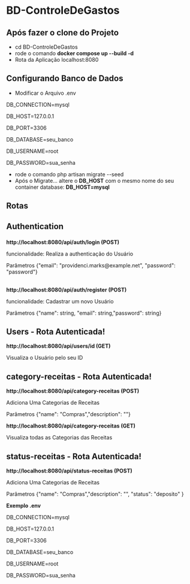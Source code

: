 # BD-ControleDeGastos

## Após fazer o clone do Projeto
- cd BD-ControleDeGastos
- rode o comando **docker compose up --build -d**
- Rota da Aplicação localhost:8080

## Configurando Banco de Dados
- Modificar o Arquivo .env
  <br />
 <p>DB_CONNECTION=mysql</p>
 <p>DB_HOST=127.0.0.1</p>
 <p>DB_PORT=3306</p>
 <p>DB_DATABASE=seu_banco</p>
 <p>DB_USERNAME=root</p>
 <p>DB_PASSWORD=sua_senha</p>
 
- rode o comando php artisan migrate --seed
- Após o Migrate... altere o **DB_HOST** com o mesmo nome do seu container database: **DB_HOST=mysql**

## Rotas
## <p>Authentication</p>
**<p>http://localhost:8080/api/auth/login  (POST)</p>**
<p>funcionalidade: Realiza a authenticação do Usuário</p>
Parâmetros
{"email": "providenci.marks@example.net", "password": "password"}
<br>
<br>

**<p>http://localhost:8080/api/auth/register (POST)</p>**
<p>funcionalidade: Cadastrar um novo Usuário</p>
Parâmetros
{"name": string, "email": string,"password": string}
<br>

## Users - Rota Autenticada!

**<p>http://localhost:8080/api/users/id (GET)</p>**
<p>Visualiza o Usuário pelo seu ID</p>


## category-receitas - Rota Autenticada!
**<p>http://localhost:8080/api/category-receitas (POST)</p>**
<p>Adiciona Uma Categorias de Receitas</p>
Parâmetros
 {"name": "Compras","description": ""}
<br>

**<p>http://localhost:8080/api/category-receitas (GET)</p>**
<p>Visualiza todas as Categorias das Receitas</p>


## status-receitas - Rota Autenticada!
**<p>http://localhost:8080/api/status-receitas (POST)</p>**
<p>Adiciona Uma Categorias de Receitas</p>
Parâmetros
 {"name": "Compras","description": "", "status": "deposito" }
<br>




**Exemplo .env**
<p>DB_CONNECTION=mysql</p>
<p>DB_HOST=127.0.0.1</p>
<p>DB_PORT=3306</p>
<p>DB_DATABASE=seu_banco</p>
<p>DB_USERNAME=root</p>
<p>DB_PASSWORD=sua_senha</p>
